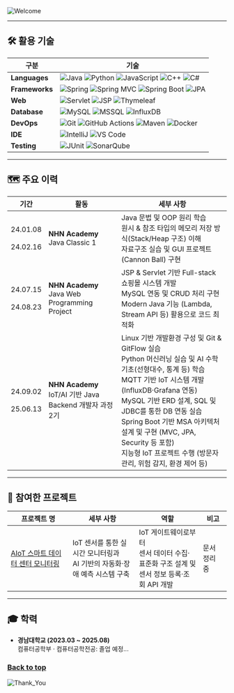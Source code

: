 <img src="https://capsule-render.vercel.app/api?type=waving&height=100&color=273755&text=Hi%20there!%20👋&fontColor=6495ED&fontSize=30&fontAlign=13&desc=Let%20me%20briefly%20introduce%20myself.&descAlign=16.38&descAlignY=75&descSize=16&section=header" alt="Welcome"/>

---

## :hammer_and_wrench: 활용 기술

| 구분             | 기술                                                                                                                                                                                                                                                                                                                                                                                                                                                                                                                            |
|----------------|-------------------------------------------------------------------------------------------------------------------------------------------------------------------------------------------------------------------------------------------------------------------------------------------------------------------------------------------------------------------------------------------------------------------------------------------------------------------------------------------------------------------------------|
| **Languages**  | ![Java](https://img.shields.io/badge/Java-e0e0e0?style=for-the-badge&logo=openjdk&logoColor=black) ![Python](https://img.shields.io/badge/Python-e0e0e0?style=for-the-badge&logo=python&logoColor=black) ![JavaScript](https://img.shields.io/badge/JavaScript-e0e0e0?style=for-the-badge&logo=javascript&logoColor=black) ![C++](https://img.shields.io/badge/C++-e0e0e0?style=for-the-badge&logo=cplusplus&logoColor=black) ![C#](https://img.shields.io/badge/C%23-e0e0e0?style=for-the-badge&logo=dotnet&logoColor=black) |
| **Frameworks** | ![Spring](https://img.shields.io/badge/Spring-e0e0e0?style=for-the-badge&logo=spring&logoColor=black) ![Spring MVC](https://img.shields.io/badge/Spring_MVC-e0e0e0?style=for-the-badge&logo=spring&logoColor=black) ![Spring Boot](https://img.shields.io/badge/Spring_Boot-e0e0e0?style=for-the-badge&logo=springboot&logoColor=black) ![JPA](https://img.shields.io/badge/JPA-e0e0e0?style=for-the-badge&logo=hibernate&logoColor=black)                                                                                    |
| **Web**        | ![Servlet](https://img.shields.io/badge/Servlet-d3d3d3?style=for-the-badge&logo=apachetomcat&logoColor=black) ![JSP](https://img.shields.io/badge/JSP-e0e0e0?style=for-the-badge&logo=java&logoColor=black) ![Thymeleaf](https://img.shields.io/badge/Thymeleaf-e0e0e0?style=for-the-badge&logo=thymeleaf&logoColor=black)                                                                                                                                                                                                    |
| **Database**   | ![MySQL](https://img.shields.io/badge/MySQL-e0e0e0?style=for-the-badge&logo=mysql&logoColor=black) ![MSSQL](https://img.shields.io/badge/MSSQL-e0e0e0?style=for-the-badge&logo=microsoftsqlserver&logoColor=black) ![InfluxDB](https://img.shields.io/badge/InfluxDB-e0e0e0?style=for-the-badge&logo=influxdb&logoColor=black)                                                                                                                                                                                                |
| **DevOps**     | ![Git](https://img.shields.io/badge/Git-e0e0e0?style=for-the-badge&logo=git&logoColor=black) ![GitHub Actions](https://img.shields.io/badge/GitHub_Actions-e0e0e0?style=for-the-badge&logo=githubactions&logoColor=black) ![Maven](https://img.shields.io/badge/Maven-e0e0e0?style=for-the-badge&logo=apachemaven&logoColor=black) ![Docker](https://img.shields.io/badge/Docker-e0e0e0?style=for-the-badge&logo=docker&logoColor=black)                                                                                      |
| **IDE**        | ![IntelliJ](https://img.shields.io/badge/IntelliJ_IDEA-e0e0e0?style=for-the-badge&logo=intellijidea&logoColor=black) ![VS Code](https://img.shields.io/badge/VS_Code-e0e0e0?style=for-the-badge&logo=visualstudiocode&logoColor=black)                                                                                                                                                                                                                                                                                        |
| **Testing**    | ![JUnit](https://img.shields.io/badge/JUnit-e0e0e0?style=for-the-badge&logo=junit5&logoColor=black) ![SonarQube](https://img.shields.io/badge/SonarQube-e0e0e0?style=for-the-badge&logo=sonarqubeserver&logoColor=black)                                                                                                                                                                                                                                                                                                      |

---

## :world_map: 주요 이력

| 기간                       | 활동                                                     | 세부 사항                                                                                                                                                                                                                                                                                      |
|--------------------------|--------------------------------------------------------|--------------------------------------------------------------------------------------------------------------------------------------------------------------------------------------------------------------------------------------------------------------------------------------------|
| 24.01.08<br><br>24.02.16 | <b>NHN Academy</b><br>Java Classic 1                   | Java 문법 및 OOP 원리 학습  <br>원시 & 참조 타입의 메모리 저장 방식(Stack/Heap 구조) 이해  <br>자료구조 실습 및 GUI 프로젝트(Cannon Ball) 구현                                                                                                                                                                                   |
| 24.07.15<br><br>24.08.23 | <b>NHN Academy</b><br>Java Web Programming Project     | JSP & Servlet 기반 Full-stack 쇼핑몰 시스템 개발  <br>MySQL 연동 및 CRUD 처리 구현  <br>Modern Java 기능 (Lambda, Stream API 등) 활용으로 코드 최적화                                                                                                                                                                   |
| 24.09.02<br><br>25.06.13 | <b>NHN Academy</b><br>IoT/AI 기반 Java Backend 개발자 과정 2기 | Linux 기반 개발환경 구성 및 Git & GitFlow 실습  <br>Python 머신러닝 실습 및 AI 수학 기초(선형대수, 통계 등) 학습  <br>MQTT 기반 IoT 시스템 개발 (InfluxDB·Grafana 연동)  <br>MySQL 기반 ERD 설계, SQL 및 JDBC를 통한 DB 연동 실습  <br>Spring Boot 기반 MSA 아키텍처 설계 및 구현 (MVC, JPA, Security 등 포함)  <br>지능형 IoT 프로젝트 수행 (방문자 관리, 위험 감지, 환경 제어 등) |

---

## :rocket: 참여한 프로젝트

| 프로젝트 명                                                             | 세부 사항                                             | 역할                                                             | 비고      |
|--------------------------------------------------------------------|---------------------------------------------------|----------------------------------------------------------------|---------|
| [AIoT 스마트 데이터 센터 모니터링](https://github.com/nhnacademy-aiot2-lucky7) | IoT 센서를 통한 실시간 모니터링과  <br>AI 기반의 자동화·장애 예측 시스템 구축 | IoT 게이트웨이로부터  <br>센서 데이터 수집·표준화 구조 설계 및 <br>센서 정보 등록·조회 API 개발 | 문서 정리 중 |

---

## :mortar_board: 학력

- **경남대학교 (2023.03 ~ 2025.08)**  
  컴퓨터공학부 · 컴퓨터공학전공: 졸업 예정...

### [Back to top](#top)

<img src="https://capsule-render.vercel.app/api?type=waving&color=273755&height=100&section=footer" alt="Thank_You"/>
